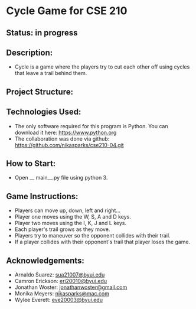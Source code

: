 # Cycle Game for CSE 210

## Status: in progress

## Description:
- Cycle is a game where the players try to cut each other off using cycles that leave a trail behind them.

## Project Structure:


## Technologies Used:
- The only software required for this program is Python. You can download it here: https://www.python.org
- The collaboration was done via github: https://github.com/nikasparks/cse210-04.git

## How to Start:
- Open __ main__.py file using python 3.

## Game Instructions:
- Players can move up, down, left and right...
- Player one moves using the W, S, A and D keys.
- Player two moves using the I, K, J and L keys.
- Each player's trail grows as they move.
- Players try to maneuver so the opponent collides with their trail.
- If a player collides with their opponent's trail that player loses the  game.

## Acknowledgements:
- Arnaldo Suarez: sua21007@byui.edu
- Camron Erickson: eri20010@byui.edu
- Jonathan Woster: jonathanwoster@gmail.com
- Monika Meyers: nikasparks@mac.com
- Wylee Everett: eve20003@byui.edu